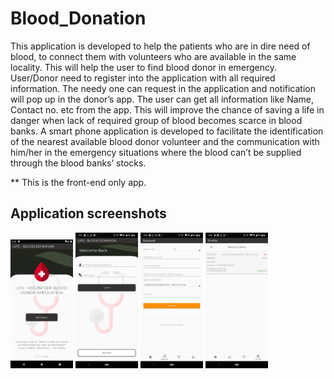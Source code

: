 # Blood_Donation
This application is developed to help the patients who are in dire need of blood, to connect them with volunteers who are available in the same locality.  This will help the user to find blood donor in emergency.  User/Donor need to register into the application with all required information.  The needy one can request in the application and notification will pop up in the donor’s app.  The user can get all information like Name, Contact no. etc from the app.  This will improve the chance of saving a life in danger when lack of required group of blood becomes scarce in blood banks.  A smart phone application is developed to facilitate the identification of the nearest available blood donor volunteer and the communication with him/her in the emergency situations where the blood can’t be supplied through the blood banks’ stocks.

** This is the front-end only app.

## Application screenshots
<img src="./landing_page.png" width="100"> <img src="./login_page.png" width="100"> <img src="./request_page.png" width="100"> <img src="./request_by_me_after_completed.png" width="100">
